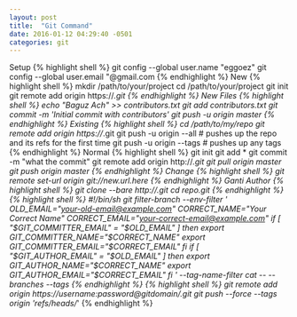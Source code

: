 ```yaml
---
layout: post
title:  "Git Command"
date: 2016-01-12 04:29:40 -0501
categories: git
---
```

Setup
{% highlight shell %}
git config --global user.name "eggoez"
git config --global user.email "@gmail.com
{% endhighlight %}
New
{% highlight shell %}
mkdir /path/to/your/project
cd /path/to/your/project
git init
git remote add origin https://*.git
{% endhighlight %}
New Files
{% highlight shell %}
echo "Baguz Ach" >> contributors.txt
git add contributors.txt
git commit -m 'Initial commit with contributors'
git push -u origin master
{% endhighlight %}
Existing
{% highlight shell %}
cd /path/to/my/repo
git remote add origin https://*.git
git push -u origin --all # pushes up the repo and its refs for the first time
git push -u origin --tags # pushes up any tags
{% endhighlight %}
Normal
{% highlight shell %}
git init
git add *
git commit -m "what the commit"
git remote add origin http://*.git
git pull origin master
git push origin master
{% endhighlight %}
Change
{% highlight shell %}
git remote set-url origin git://new.url.here
{% endhighlight %}
Ganti Author
{% highlight shell %}
git clone --bare http://.git
cd repo.git
{% endhighlight %}
{% highlight shell %}
#!/bin/sh
git filter-branch --env-filter '
OLD_EMAIL="your-old-email@example.com"
CORRECT_NAME="Your Correct Name"
CORRECT_EMAIL="your-correct-email@example.com"
if [ "$GIT_COMMITTER_EMAIL" = "$OLD_EMAIL" ]
then
    export GIT_COMMITTER_NAME="$CORRECT_NAME"
    export GIT_COMMITTER_EMAIL="$CORRECT_EMAIL"
fi
if [ "$GIT_AUTHOR_EMAIL" = "$OLD_EMAIL" ]
then
    export GIT_AUTHOR_NAME="$CORRECT_NAME"
    export GIT_AUTHOR_EMAIL="$CORRECT_EMAIL"
fi
' --tag-name-filter cat -- --branches --tags
{% endhighlight %}
{% highlight shell %}
git remote add origin https://username:password@gitdomain/.git
git push --force --tags origin 'refs/heads/*'
{% endhighlight %}

